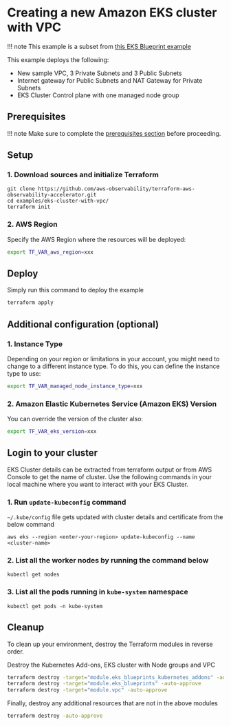 # Creating a new Amazon EKS cluster with VPC

!!! note
    This example is a subset from [this EKS Blueprint example](https://github.com/aws-ia/terraform-aws-eks-blueprints/tree/v4.13.1/examples/eks-cluster-with-new-vpc)

This example deploys the following:

- New sample VPC, 3 Private Subnets and 3 Public Subnets
- Internet gateway for Public Subnets and NAT Gateway for Private Subnets
- EKS Cluster Control plane with one managed node group

## Prerequisites

!!! note
    Make sure to complete the [prerequisites section](https://aws-observability.github.io/terraform-aws-observability-accelerator/concepts/#prerequisites) before proceeding.


## Setup

### 1. Download sources and initialize Terraform

```
git clone https://github.com/aws-observability/terraform-aws-observability-accelerator.git
cd examples/eks-cluster-with-vpc/
terraform init
```

### 2. AWS Region

Specify the AWS Region where the resources will be deployed:

```bash
export TF_VAR_aws_region=xxx
```

## Deploy

Simply run this command to deploy the example

```bash
terraform apply
```

## Additional configuration (optional)


### 1. Instance Type

Depending on your region or limitations in your account, you might need to change to a different instance type.
To do this, you can define the instance type to use:
```bash
export TF_VAR_managed_node_instance_type=xxx
```

### 2. Amazon Elastic Kubernetes Service (Amazon EKS) Version

You can override the version of the cluster also:
```bash
export TF_VAR_eks_version=xxx
```

##  Login to your cluster

EKS Cluster details can be extracted from terraform output or from AWS Console to get the name of cluster.
Use the following commands in your local machine where you want to interact with your EKS Cluster.

### 1. Run `update-kubeconfig` command

`~/.kube/config` file gets updated with cluster details and certificate from the below command

    aws eks --region <enter-your-region> update-kubeconfig --name <cluster-name>

### 2. List all the worker nodes by running the command below

    kubectl get nodes

### 3. List all the pods running in `kube-system` namespace

    kubectl get pods -n kube-system

## Cleanup

To clean up your environment, destroy the Terraform modules in reverse order.

Destroy the Kubernetes Add-ons, EKS cluster with Node groups and VPC

```sh
terraform destroy -target="module.eks_blueprints_kubernetes_addons" -auto-approve
terraform destroy -target="module.eks_blueprints" -auto-approve
terraform destroy -target="module.vpc" -auto-approve
```

Finally, destroy any additional resources that are not in the above modules

```sh
terraform destroy -auto-approve
```
